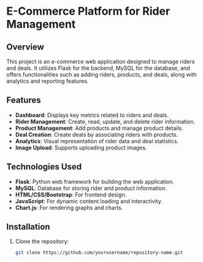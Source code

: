 # E-Commerce Platform for Rider Management

## Overview

This project is an e-commerce web application designed to manage riders and deals. It utilizes Flask for the backend, MySQL for the database, and offers functionalities such as adding riders, products, and deals, along with analytics and reporting features.

## Features

- **Dashboard**: Displays key metrics related to riders and deals.
- **Rider Management**: Create, read, update, and delete rider information.
- **Product Management**: Add products and manage product details.
- **Deal Creation**: Create deals by associating riders with products.
- **Analytics**: Visual representation of rider data and deal statistics.
- **Image Upload**: Supports uploading product images.

## Technologies Used

- **Flask**: Python web framework for building the web application.
- **MySQL**: Database for storing rider and product information.
- **HTML/CSS/Bootstrap**: For frontend design.
- **JavaScript**: For dynamic content loading and interactivity.
- **Chart.js**: For rendering graphs and charts.

## Installation

1. Clone the repository:
   ```bash
   git clone https://github.com/yourusername/repository-name.git
